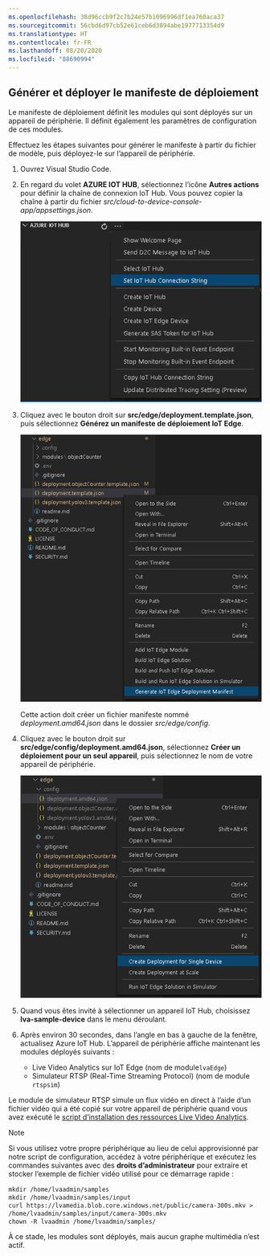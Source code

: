 ```yaml
---
ms.openlocfilehash: 38d96ccb9f2c7b24e57b1096996df1ea760aca37
ms.sourcegitcommit: 56cbd6d97cb52e61ceb6d3894abe1977713354d9
ms.translationtype: HT
ms.contentlocale: fr-FR
ms.lasthandoff: 08/20/2020
ms.locfileid: "88690994"
---
```

## <a name="generate-and-deploy-the-deployment-manifest"></a>Générer et déployer le manifeste de déploiement

Le manifeste de déploiement définit les modules qui sont déployés sur un appareil de périphérie. Il définit également les paramètres de configuration de ces modules. 

Effectuez les étapes suivantes pour générer le manifeste à partir du fichier de modèle, puis déployez-le sur l’appareil de périphérie.

1. Ouvrez Visual Studio Code.
1. En regard du volet **AZURE IOT HUB**, sélectionnez l’icône **Autres actions** pour définir la chaîne de connexion IoT Hub. Vous pouvez copier la chaîne à partir du fichier *src/cloud-to-device-console-app/appsettings.json*. 

    ![Définir la chaîne de connexion Azure IoT](../../../media/quickstarts/set-iotconnection-string.png)
1. Cliquez avec le bouton droit sur **src/edge/deployment.template.json**, puis sélectionnez **Générez un manifeste de déploiement IoT Edge**.

    ![Générer le manifeste de déploiement IoT Edge](../../../media/quickstarts/generate-iot-edge-deployment-manifest.png)

    Cette action doit créer un fichier manifeste nommé *deployment.amd64.json* dans le dossier *src/edge/config*.
1. Cliquez avec le bouton droit sur **src/edge/config/deployment.amd64.json**, sélectionnez **Créer un déploiement pour un seul appareil**, puis sélectionnez le nom de votre appareil de périphérie.

    ![Créer un déploiement pour un seul appareil](../../../media/quickstarts/create-deployment-single-device.png)

1. Quand vous êtes invité à sélectionner un appareil IoT Hub, choisissez **lva-sample-device** dans le menu déroulant.
1. Après environ 30 secondes, dans l’angle en bas à gauche de la fenêtre, actualisez Azure IoT Hub. L’appareil de périphérie affiche maintenant les modules déployés suivants :

    * Live Video Analytics sur IoT Edge (nom de module`lvaEdge`)
    * Simulateur RTSP (Real-Time Streaming Protocol) (nom de module `rtspsim`)

Le module de simulateur RTSP simule un flux vidéo en direct à l’aide d’un fichier vidéo qui a été copié sur votre appareil de périphérie quand vous avez exécuté le [script d’installation des ressources Live Video Analytics](https://github.com/Azure/live-video-analytics/tree/master/edge/setup). 

> [!NOTE]
> Si vous utilisez votre propre périphérique au lieu de celui approvisionné par notre script de configuration, accédez à votre périphérique et exécutez les commandes suivantes avec des **droits d’administrateur** pour extraire et stocker l’exemple de fichier vidéo utilisé pour ce démarrage rapide :  

```
mkdir /home/lvaadmin/samples      
mkdir /home/lvaadmin/samples/input    
curl https://lvamedia.blob.core.windows.net/public/camera-300s.mkv > /home/lvaadmin/samples/input/camera-300s.mkv  
chown -R lvaadmin /home/lvaadmin/samples/  
```
À ce stade, les modules sont déployés, mais aucun graphe multimédia n’est actif.
